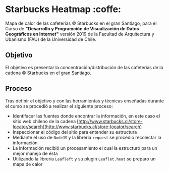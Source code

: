 # Starbucks Heatmap :coffe:

Mapa de calor de las cafeterias :copyright: Starbucks en el gran Santiago, para el Curso de **"Desarrollo y Programción de Visualización de Datos Geográficos en Internet"** versión 2019 de la Facultad de Arquitectura y Ubanismo (FAU) de la Universidad de Chile.

## Objetivo

El objetivo es presentar la concentración/distribución de las cafeterias de la cadena :copyright: Starbucks en el gran Santiago.

## Proceso

Tras definir el objetivo y con las herramientas y técnicas enseñadas durante el curso se procedió a realizar el siguiente proceso:

* Identifacar las fuentes donde encontrar la información, en este caso el sitio web chileno de la cadena [http://www.starbucks.cl/store-locator/search](http://www.starbucks.cl/store-locator/search)
* Inspeccionar el código del sitio para entender su estructura
* Mediante el uso de `NodeJS` y la libreria `request` se procedio recolectar la información
* La información recibió un procesamiento el cual la estructuró para un mejor manejo de ésta
* Utilizando la libreria `Leafleft` y su plugin `Leaflet.heat` se preparo un mapa de calor